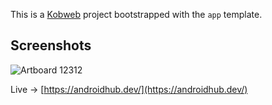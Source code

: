 This is a [Kobweb](https://github.com/varabyte/kobweb) project bootstrapped with the `app` template.

## Screenshots

![Artboard 12312](https://github.com/cnrture/AndroidHub/assets/29903779/35b30b09-35f8-4eda-85b3-363261b7180f)

Live -> [https://androidhub.dev/](https://androidhub.dev/)
